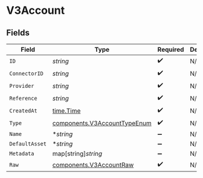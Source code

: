 # V3Account


## Fields

| Field                                                                        | Type                                                                         | Required                                                                     | Description                                                                  |
| ---------------------------------------------------------------------------- | ---------------------------------------------------------------------------- | ---------------------------------------------------------------------------- | ---------------------------------------------------------------------------- |
| `ID`                                                                         | *string*                                                                     | :heavy_check_mark:                                                           | N/A                                                                          |
| `ConnectorID`                                                                | *string*                                                                     | :heavy_check_mark:                                                           | N/A                                                                          |
| `Provider`                                                                   | *string*                                                                     | :heavy_check_mark:                                                           | N/A                                                                          |
| `Reference`                                                                  | *string*                                                                     | :heavy_check_mark:                                                           | N/A                                                                          |
| `CreatedAt`                                                                  | [time.Time](https://pkg.go.dev/time#Time)                                    | :heavy_check_mark:                                                           | N/A                                                                          |
| `Type`                                                                       | [components.V3AccountTypeEnum](../../models/components/v3accounttypeenum.md) | :heavy_check_mark:                                                           | N/A                                                                          |
| `Name`                                                                       | **string*                                                                    | :heavy_minus_sign:                                                           | N/A                                                                          |
| `DefaultAsset`                                                               | **string*                                                                    | :heavy_minus_sign:                                                           | N/A                                                                          |
| `Metadata`                                                                   | map[string]*string*                                                          | :heavy_minus_sign:                                                           | N/A                                                                          |
| `Raw`                                                                        | [components.V3AccountRaw](../../models/components/v3accountraw.md)           | :heavy_check_mark:                                                           | N/A                                                                          |